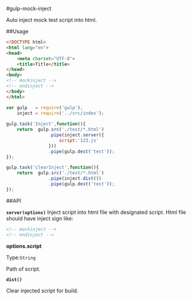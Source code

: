 #gulp-mock-inject

Auto inject mock test script into html.

##Usage

```html
<!DOCTYPE html>
<html lang="en">
<head>
    <meta charset="UTF-8">
    <title>Title</title>
</head>
<body>
<!-- mockinject -->
<!-- endinject -->
</body>
</html>
```

```javascript
var gulp   = require('gulp'),
    inject = require('../src/index');
    
gulp.task('Inject',function(){
    return  gulp.src('./test/*.html')
                .pipe(inject.server({
                    script:'123.js'
                }))
                .pipe(gulp.dest('test'));
});

gulp.task('clearInject',function(){
    return  gulp.src('./test/*.html')
                .pipe(inject.dist())
                .pipe(gulp.dest('test'));
});
```

##API

**`server(options)`**
Inject script into html file with designated script.
Html file should have inject sign like:
```html
<!-- mockinject -->
<!-- endinject -->
```

**options.script**

Type:`String`

Path of script.

**`dist()`**

Clear injected script for build.
